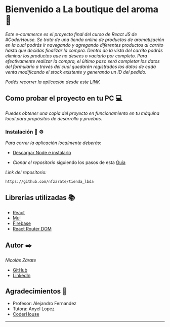 

# Bienvenido a La boutique del aroma 👋
_Este e-commerce es el proyecto final del curso de React JS de #CoderHouse. Se trata de una tienda online de productos de aromatización en la cual podrás ir navegando y agregando diferentes productos al carrito hasta que decidas finalizar la compra. Dentro de la vista del carrito podrás eliminar los productos que no desees o vaciarlo por completo. Para efectivamente realizar la compra, el último paso será completar los datos del formulario a través del cual quedarán registrados los datos de cada venta modificando el stock existente y generando un ID del pedido._

_Podés recorrer la aplicación desde este [LINK](https://tienda-lbda.vercel.app/)_

## Como probar el proyecto en tu PC 💻

_Puedes obtener una copia del proyecto en funcionamiento en tu máquina local para propósitos de desarrollo y pruebas._


### Instalación 🔧 ⚙️
_Para correr la aplicación localmente deberás_:
* [Descargar Node e instalarlo](https://nodejs.org/en/)

* _Clonar el repositorio_ siguiendo los pasos de esta [Guía](https://docs.github.com/es/repositories/creating-and-managing-repositories/cloning-a-repository)

_Link del repositorio:_

```
https://github.com/nfzarate/tienda_lbda
```
## Librerías utilizadas 📚

* [React](https://reactjs.org) 
* [Mui](https://mui.com/material-ui/getting-started/installation/) 
* [Firebase](https://console.firebase.google.com/project/deco-home-b9f06/firestore/data/~2Fproductos?hl=es)
* [React Router DOM](https://reactrouter.com/docs/en/v6/getting-started/installation)
## Autor ✒️

*Nicolás Zárate*
* [GitHub](https://github.com/nfzarate) 
* [LinkedIn](https://www.linkedin.com/in/nfzarate/) 
## Agradecimientos 	🤝
* Profesor: Alejandro Fernandez
* Tutora: Anyel Lopez
* [CoderHouse](https://www.coderhouse.com/)
---
 
